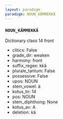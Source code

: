 ```yaml
---
layout: paradigm
paradigm: NOUN_KÄMMEKKÄ
---
```

### ` NOUN_KÄMMEKKÄ `

Dictionary class 14 front
* clitics: False
* grade_dir: weaken
* harmony: front
* suffix_regex: kkä
* plurale_tantum: False
* possessive: False
* upos: NOUN
* stem_vowel: ä
* kotus_tn: 14
* pos: NOUN
* stem_diphthong: None
* kotus_av: A
* deletion: kä
